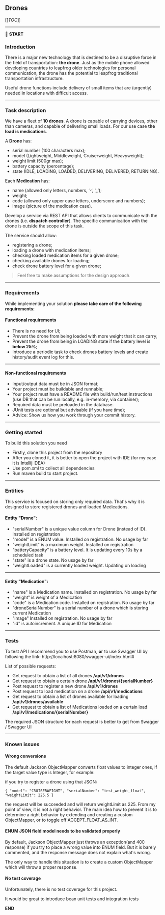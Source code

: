## Drones

[[_TOC_]]

---

:scroll: **START**


### Introduction

There is a major new technology that is destined to be a disruptive force in the field of transportation: **the drone**. Just as the mobile phone allowed developing countries to leapfrog older technologies for personal communication, the drone has the potential to leapfrog traditional transportation infrastructure.

Useful drone functions include delivery of small items that are (urgently) needed in locations with difficult access.

---

### Task description

We have a fleet of **10 drones**. A drone is capable of carrying devices, other than cameras, and capable of delivering small loads. For our use case **the load is medications**.

A **Drone** has:
- serial number (100 characters max);
- model (Lightweight, Middleweight, Cruiserweight, Heavyweight);
- weight limit (500gr max);
- battery capacity (percentage);
- state (IDLE, LOADING, LOADED, DELIVERING, DELIVERED, RETURNING).

Each **Medication** has:
- name (allowed only letters, numbers, ‘-‘, ‘_’);
- weight;
- code (allowed only upper case letters, underscore and numbers);
- image (picture of the medication case).

Develop a service via REST API that allows clients to communicate with the drones (i.e. **dispatch controller**). The specific communicaiton with the drone is outside the scope of this task.

The service should allow:
- registering a drone;
- loading a drone with medication items;
- checking loaded medication items for a given drone;
- checking available drones for loading;
- check drone battery level for a given drone;

> Feel free to make assumptions for the design approach.

---

### Requirements

While implementing your solution **please take care of the following requirements**:

#### Functional requirements

- There is no need for UI;
- Prevent the drone from being loaded with more weight that it can carry;
- Prevent the drone from being in LOADING state if the battery level is **below 25%**;
- Introduce a periodic task to check drones battery levels and create history/audit event log for this.

---

#### Non-functional requirements

- Input/output data must be in JSON format;
- Your project must be buildable and runnable;
- Your project must have a README file with build/run/test instructions (use DB that can be run locally, e.g. in-memory, via container);
- Required data must be preloaded in the database.
- JUnit tests are optional but advisable (if you have time);
- Advice: Show us how you work through your commit history.

---
### Getting started
To build this solution you need 
- Firstly, clone this project from the repository
- After you cloned it, it is better to open the project with IDE (for my case it is Intellij IDEA)
- Use pom.xml to collect all dependencies
- Run maven build to start project.
---
### Entities
This service is focused on storing only required data. That's why it is designed to store registered drones and loaded Medications.

#### Entity "Drone":
- "serialNumber" is a unique value column for Drone (instead of ID). Installed on registration
- "model" is a ENUM value. Installed on registration. No usage by far
- "weightLimit" is a maximum weight. Installed on registration
- "batteryCapacity" is a battery level. It is updating every 10s by a scheduled task
- "state" is a drone state. No usage by far
- "weightLoaded" is a currently loaded weight. Updating on loading
---
#### Entity "Medication":
- "name" is a Medication name. Installed on registration. No usage by far
- "weight" is weight of a Medication 
- "code" is a Medication code. Installed on registration. No usage by far
- "droneSerialNumber" is a serial number of a drone which is storing current Medication
- "image" Installed on registration. No usage by far
- "id" is autoincrement. A unique ID for Medication
---
### Tests
To test API I recommend you to use Postman, **or** to use Swagger UI by following the link:
http://localhost:8080/swagger-ui/index.html#

List of possible requests:
- Get request to obtain a list of all drones **/api/v1/drones**
- Get request to obtain a certain drone **/api/v1/drones/{serialNumber}**
- Post request to register a new drone **/api/v1/drones**
- Post request to load medication on a drone **/api/v1/medications**
- Get request to obtain a list of drones available for loading **/api/v1/drones/available**
- Get request to obtain a list of Medications loaded on a certain load **/api/v1/medications/{serialNumber}**

The required JSON structure for each request is better to get from Swagger / Swagger UI

---
### Known issues
#### Wrong conversions
The default Jackson ObjectMapper converts float values to integer ones, if the target value type is Integer, for example:

if you try to register a drone using that JSON:

`{
"model": "CRUISERWEIGHT",
"serialNumber": "test_weight_float",
"weightLimit": 225.5
}`

the request will be succeeded and will return weightLimit as 225. From my point of view, it is not a right behavior. The main idea how to prevent it is to determine a right behavior by extending and creating a custom ObjectMapper, or to toggle off ACCEPT_FLOAT_AS_INT. 

#### ENUM JSON field model needs to be validated properly
By default, Jackson ObjectMapper just throws an exception(and 400 response) if you try to place a wrong value into ENUM field. But it is barely commented, and the response message does not explain what's wrong.

The only way to handle this situation is to create a custom ObjectMapper which will throw a proper response.
#### No test coverage
Unfortunately, there is no test coverage for this project.

It would be great to introduce bean unit tests and integration tests


**END** 

